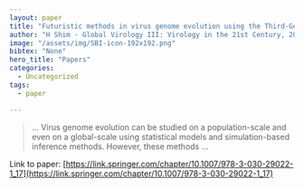 ```yaml
---
layout: paper
title: "Futuristic methods in virus genome evolution using the Third-Generation DNA sequencing and artificial neural networks"
author: "H Shim - Global Virology III: Virology in the 21st Century, 2019 - Springer"
image: "/assets/img/SBI-icon-192x192.png"
bibtex: "None"
hero_title: "Papers"
categories:
  - Uncategorized
tags:
  - paper

---
```

>… Virus genome evolution can be studied on a population-scale and even on a global-scale using statistical models and simulation-based inference methods. However, these methods …

Link to paper: [https://link.springer.com/chapter/10.1007/978-3-030-29022-1_17](https://link.springer.com/chapter/10.1007/978-3-030-29022-1_17)


